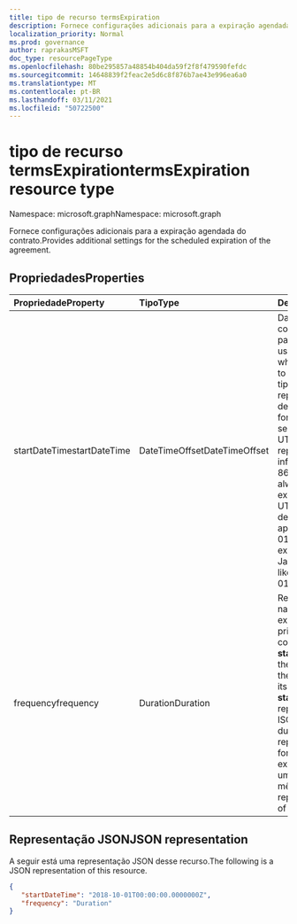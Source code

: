 ```yaml
---
title: tipo de recurso termsExpiration
description: Fornece configurações adicionais para a expiração agendada do contrato.
localization_priority: Normal
ms.prod: governance
author: raprakasMSFT
doc_type: resourcePageType
ms.openlocfilehash: 80be295857a48854b404da59f2f8f479590fefdc
ms.sourcegitcommit: 14648839f2feac2e5d6c8f876b7ae43e996ea6a0
ms.translationtype: MT
ms.contentlocale: pt-BR
ms.lasthandoff: 03/11/2021
ms.locfileid: "50722500"
---
```

# <a name="termsexpiration-resource-type"></a><span data-ttu-id="0b248-103">tipo de recurso termsExpiration</span><span class="sxs-lookup"><span data-stu-id="0b248-103">termsExpiration resource type</span></span>

<span data-ttu-id="0b248-104">Namespace: microsoft.graph</span><span class="sxs-lookup"><span data-stu-id="0b248-104">Namespace: microsoft.graph</span></span>

<span data-ttu-id="0b248-105">Fornece configurações adicionais para a expiração agendada do contrato.</span><span class="sxs-lookup"><span data-stu-id="0b248-105">Provides additional settings for the scheduled expiration of the agreement.</span></span>

## <a name="properties"></a><span data-ttu-id="0b248-106">Propriedades</span><span class="sxs-lookup"><span data-stu-id="0b248-106">Properties</span></span>

| <span data-ttu-id="0b248-107">Propriedade</span><span class="sxs-lookup"><span data-stu-id="0b248-107">Property</span></span>                     | <span data-ttu-id="0b248-108">Tipo</span><span class="sxs-lookup"><span data-stu-id="0b248-108">Type</span></span>                      | <span data-ttu-id="0b248-109">Descrição</span><span class="sxs-lookup"><span data-stu-id="0b248-109">Description</span></span> |
| :--------------------------- | :------------------------ | :---------- |
| <span data-ttu-id="0b248-110">startDateTime</span><span class="sxs-lookup"><span data-stu-id="0b248-110">startDateTime</span></span>|<span data-ttu-id="0b248-111">DateTimeOffset</span><span class="sxs-lookup"><span data-stu-id="0b248-111">DateTimeOffset</span></span> | <span data-ttu-id="0b248-112">DateTime quando o contrato está definido para expirar para todos os usuários.</span><span class="sxs-lookup"><span data-stu-id="0b248-112">The DateTime when the agreement is set to expire for all users.</span></span> <span data-ttu-id="0b248-113">O tipo Timestamp representa informações de data e hora usando o formato ISO 8601 e está sempre no horário UTC.</span><span class="sxs-lookup"><span data-stu-id="0b248-113">The Timestamp type represents date and time information using ISO 8601 format and is always in UTC time.</span></span> <span data-ttu-id="0b248-114">Por exemplo, meia-noite em UTC no dia 1º de janeiro de 2014 teria esta aparência: '2014-01-01T00:00:00Z'.</span><span class="sxs-lookup"><span data-stu-id="0b248-114">For example, midnight UTC on Jan 1, 2014 would look like this: '2014-01-01T00:00:00Z'.</span></span>|
| <span data-ttu-id="0b248-115">frequency</span><span class="sxs-lookup"><span data-stu-id="0b248-115">frequency</span></span>| <span data-ttu-id="0b248-116">Duration</span><span class="sxs-lookup"><span data-stu-id="0b248-116">Duration</span></span> | <span data-ttu-id="0b248-117">Representa a frequência na qual os termos expiram, após sua primeira expiração, conforme definido em **startDateTime**.</span><span class="sxs-lookup"><span data-stu-id="0b248-117">Represents the frequency at which the terms will expire, after its first expiration as set in **startDateTime**.</span></span> <span data-ttu-id="0b248-118">O valor é representado no formato ISO 8601 por durações.</span><span class="sxs-lookup"><span data-stu-id="0b248-118">The value is represented in ISO 8601 format for durations.</span></span> <span data-ttu-id="0b248-119">Por exemplo, `PT1M` representa um período de tempo de 1 mês.</span><span class="sxs-lookup"><span data-stu-id="0b248-119">For example, `PT1M` represents a time period of 1 month.</span></span>|

## <a name="json-representation"></a><span data-ttu-id="0b248-120">Representação JSON</span><span class="sxs-lookup"><span data-stu-id="0b248-120">JSON representation</span></span>

<span data-ttu-id="0b248-121">A seguir está uma representação JSON desse recurso.</span><span class="sxs-lookup"><span data-stu-id="0b248-121">The following is a JSON representation of this resource.</span></span>

<!-- {
  "blockType": "resource",
  "optionalProperties": [

  ],
  "@odata.type": "microsoft.graph.termsExpiration",
}-->

```json
{
   "startDateTime": "2018-10-01T00:00:00.0000000Z",
   "frequency": "Duration"
}
```

<!-- uuid: 8fcb5dbc-d5aa-4681-8e31-b001d5168d79
2015-10-25 14:57:30 UTC -->
<!--
{
  "type": "#page.annotation",
  "description": "termsExpiration complex type",
  "keywords": "",
  "section": "documentation",
  "tocPath": "",
  "suppressions": []
}
-->


